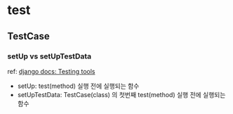 # test

## TestCase

### setUp vs setUpTestData

ref: [django docs: Testing tools](https://docs.djangoproject.com/en/3.2/topics/testing/tools/)

- setUp: test(method) 실행 전에 실행되는 함수
- setUpTestData: TestCase(class) 의 첫번째 test(method) 실행 전에 실행되는 함수
